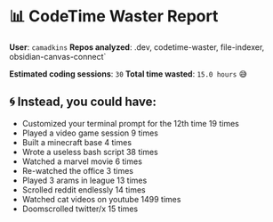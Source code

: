 # 📊 CodeTime Waster Report

**User**: `camadkins`
**Repos analyzed**: .dev, codetime-waster, file-indexer, obsidian-canvas-connect`

**Estimated coding sessions**: `30`
**Total time wasted**: `15.0 hours` 😅

## 🌀 Instead, you could have:

- Customized your terminal prompt for the 12th time 19 times
- Played a video game session 9 times
- Built a minecraft base 4 times
- Wrote a useless bash script 38 times
- Watched a marvel movie 6 times
- Re-watched the office 3 times
- Played 3 arams in league 13 times
- Scrolled reddit endlessly 14 times
- Watched cat videos on youtube 1499 times
- Doomscrolled twitter/x 15 times
